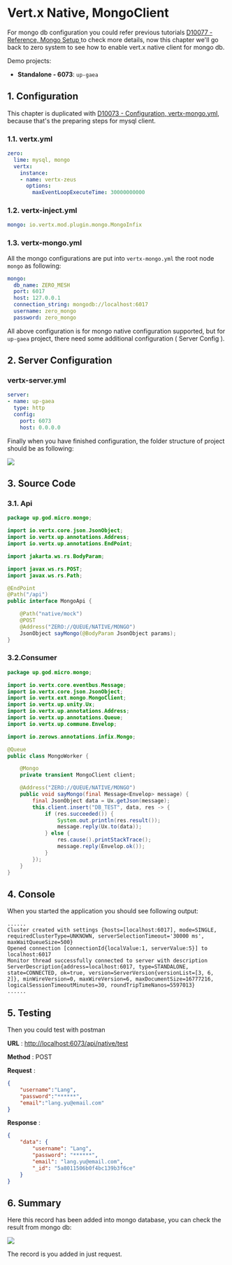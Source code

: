 # Vert.x Native, MongoClient

For mongo db configuration you could refer previous
tutorials [D10077 - Reference, Mongo Setup ](d10077-third-part-mongo-setup.md)to check more details, now this chapter
we'll go back to zero system to see how to enable vert.x native client for mongo db.

Demo projects:

* **Standalone - 6073**: `up-gaea`

## 1. Configuration

This chapter is duplicated with [D10073 - Configuration, vertx-mongo.yml](d10073-configuration-vertx-mongoyml.md),
because that's the preparing steps for mysql client.

### 1.1. vertx.yml

```yaml
zero:
  lime: mysql, mongo
  vertx:
    instance:
    - name: vertx-zeus
      options:
        maxEventLoopExecuteTime: 30000000000
```

### 1.2. vertx-inject.yml

```yaml
mongo: io.vertx.mod.plugin.mongo.MongoInfix
```

### 1.3. vertx-mongo.yml

All the mongo configurations are put into `vertx-mongo.yml` the root node `mongo` as following:

```yaml
mongo:
  db_name: ZERO_MESH
  port: 6017
  host: 127.0.0.1
  connection_string: mongodb://localhost:6017
  username: zero_mongo
  password: zero_mongo
```

All above configuration is for mongo native configuration supported, but for `up-gaea` project, there need some
additional configuration \( Server Config \).

## 2. Server Configuration

### vertx-server.yml

```yaml
server:
- name: up-gaea
  type: http
  config:
    port: 6073
    host: 0.0.0.0
```

Finally when you have finished configuration, the folder structure of project should be as following:

![](/doc/image/d10078-2.png)

## 3. Source Code

### 3.1. Api

```java
package up.god.micro.mongo;

import io.vertx.core.json.JsonObject;
import io.vertx.up.annotations.Address;
import io.vertx.up.annotations.EndPoint;

import jakarta.ws.rs.BodyParam;

import javax.ws.rs.POST;
import javax.ws.rs.Path;

@EndPoint
@Path("/api")
public interface MongoApi {

    @Path("native/mock")
    @POST
    @Address("ZERO://QUEUE/NATIVE/MONGO")
    JsonObject sayMongo(@BodyParam JsonObject params);
}
```

### 3.2.Consumer

```java
package up.god.micro.mongo;

import io.vertx.core.eventbus.Message;
import io.vertx.core.json.JsonObject;
import io.vertx.ext.mongo.MongoClient;
import io.vertx.up.unity.Ux;
import io.vertx.up.annotations.Address;
import io.vertx.up.annotations.Queue;
import io.vertx.up.commune.Envelop;

import io.zerows.annotations.infix.Mongo;

@Queue
public class MongoWorker {

    @Mongo
    private transient MongoClient client;

    @Address("ZERO://QUEUE/NATIVE/MONGO")
    public void sayMongo(final Message<Envelop> message) {
        final JsonObject data = Ux.getJson(message);
        this.client.insert("DB_TEST", data, res -> {
            if (res.succeeded()) {
                System.out.println(res.result());
                message.reply(Ux.to(data));
            } else {
                res.cause().printStackTrace();
                message.reply(Envelop.ok());
            }
        });
    }
}
```

## 4. Console

When you started the application you should see following output:

```shell
......
Cluster created with settings {hosts=[localhost:6017], mode=SINGLE, requiredClusterType=UNKNOWN, serverSelectionTimeout='30000 ms', maxWaitQueueSize=500}
Opened connection [connectionId{localValue:1, serverValue:5}] to localhost:6017
Monitor thread successfully connected to server with description ServerDescription{address=localhost:6017, type=STANDALONE, state=CONNECTED, ok=true, version=ServerVersion{versionList=[3, 6, 2]}, minWireVersion=0, maxWireVersion=6, maxDocumentSize=16777216, logicalSessionTimeoutMinutes=30, roundTripTimeNanos=5597013}
......
```

## 5. Testing

Then you could test with postman

**URL** : [http://localhost:6073/api/native/test](http://localhost:6073/api/native/test)

**Method** : POST

**Request** :

```json
{
    "username":"Lang",
    "password":"******",
    "email":"lang.yu@email.com"
}
```

**Response** :

```json
{
    "data": {
        "username": "Lang",
        "password": "******",
        "email": "lang.yu@email.com",
        "_id": "5a8011506b0f4bc139b3f6ce"
    }
}
```

## 6. Summary

Here this record has been added into mongo database, you can check the result from mongo db:

![](/doc/image/d10078-1.png)

The record is you added in just request.





